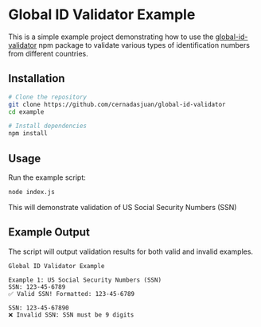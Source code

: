 # Global ID Validator Example

This is a simple example project demonstrating how to use the [global-id-validator](https://www.npmjs.com/package/global-id-validator) npm package to validate various types of identification numbers from different countries.

## Installation

```bash
# Clone the repository
git clone https://github.com/cernadasjuan/global-id-validator
cd example

# Install dependencies
npm install
```

## Usage

Run the example script:

```bash
node index.js
```

This will demonstrate validation of US Social Security Numbers (SSN)

## Example Output

The script will output validation results for both valid and invalid examples.

```
Global ID Validator Example

Example 1: US Social Security Numbers (SSN)
SSN: 123-45-6789
✅ Valid SSN! Formatted: 123-45-6789

SSN: 123-45-67890
❌ Invalid SSN: SSN must be 9 digits
